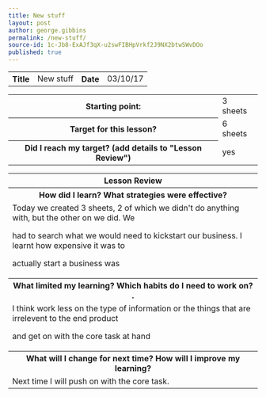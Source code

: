 ```yaml
---
title: New stuff
layout: post
author: george.gibbins
permalink: /new-stuff/
source-id: 1c-Jb8-ExAJf3qX-u2swFIBHpVrkf2J9NX2btwSWvDOo
published: true
---
```

<table>
  <tr>
    <th>Title</th>
    <td>New stuff</td>
    <th>Date</th>
    <td>03/10/17</td>
  </tr>
</table>


<table>
  <tr>
    <th>Starting point:</th>
    <td>3 sheets</td>
  </tr>
  <tr>
    <th>Target for this lesson?</th>
    <td>6 sheets</td>
  </tr>
  <tr>
    <th>Did I reach my target? 
(add details to "Lesson Review")</th>
    <td>yes</td>
  </tr>
</table>


<table>
  <tr>
    <th>Lesson Review</th>
  </tr>
  <tr>
    <th>How did I learn? What strategies were effective? </th>
  </tr>
  <tr>
    <td>
Today we created 3 sheets, 2 of which we didn't do anything with, but the other on we did. We 

had to search what we would need to kickstart our business. I learnt how expensive it was to 

actually start a business was</td>
  </tr>
  <tr>
    <th>What limited my learning? Which habits do I need to work on? .</th>
  </tr>
  <tr>
    <td>
I think work less on the type of information or the things that are irrelevent to the end product 

and get on with the core task at hand</td>
  </tr>
  <tr>
    <th>What will I change for next time? How will I improve my learning?</th>
  </tr>
  <tr>
    <td>
Next time I will push on with the core task.</td>
  </tr>
</table>


